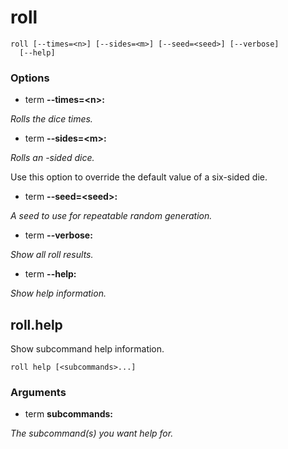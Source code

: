 # roll

<!-- Generated by swift-argument-parser -->

```
roll [--times=<n>] [--sides=<m>] [--seed=<seed>] [--verbose]
  [--help]
```

### Options

- term **--times=\<n\>:**

*Rolls the dice <n> times.*


- term **--sides=\<m\>:**

*Rolls an <m>-sided dice.*

Use this option to override the default value of a six-sided die.


- term **--seed=\<seed\>:**

*A seed to use for repeatable random generation.*


- term **--verbose:**

*Show all roll results.*


- term **--help:**

*Show help information.*


## roll.help

Show subcommand help information.

```
roll help [<subcommands>...]
```

### Arguments

- term **subcommands:**

*The subcommand(s) you want help for.*
